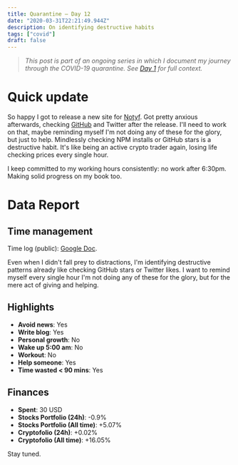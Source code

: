 ```yaml
---
title: Quarantine — Day 12
date: "2020-03-31T22:21:49.944Z"
description: On identifying destructive habits
tags: ["covid"]
draft: false
---
```


> *This post is part of an ongoing series in which I document my journey through the COVID-19 quarantine. See [Day 1](/quarantine-day-1) for full context.*

<div class="divider"></div>

# Quick update

So happy I got to release a new site for [Notyf](https://carlosroso.com/notyf/). Got pretty anxious afterwards, checking [GitHub](https://github.com/caroso1222/notyf) and Twitter after the release. I'll need to work on that, maybe reminding myself I'm not doing any of these for the glory, but just to help. Mindlessly checking NPM installs or GitHub stars is a destructive habit. It's like being an active crypto trader again, losing life checking prices every single hour.

I keep committed to my working hours consistently: no work after 6:30pm. Making solid progress on my book too.

<div class="divider"></div>

# Data Report

## Time management

Time log (public): [Google Doc](https://docs.google.com/document/d/1h1eGly40sAf9gdJMXhKgoB20zqzsJeECZAJvDkgM8Ik/edit#).

Even when I didn't fall prey to distractions, I'm identifying destructive patterns already like checking GitHub stars or Twitter likes. I want to remind myself every single hour I'm not doing any of these for the glory, but for the mere act of giving and helping.

## Highlights

* **Avoid news**: Yes
* **Write blog**: Yes
* **Personal growth**: No
* **Wake up 5:00 am**: No
* **Workout**: No
* **Help someone**: Yes
* **Time wasted < 90 mins**: Yes

## Finances

* **Spent**: 30 USD
* **Stocks Portfolio (24h)**: -0.9%
* **Stocks Portfolio (All time)**: +5.07%
* **Cryptofolio (24h)**: +0.02%
* **Cryptofolio (All time)**: +16.05%

<div class="divider"></div>

Stay tuned.